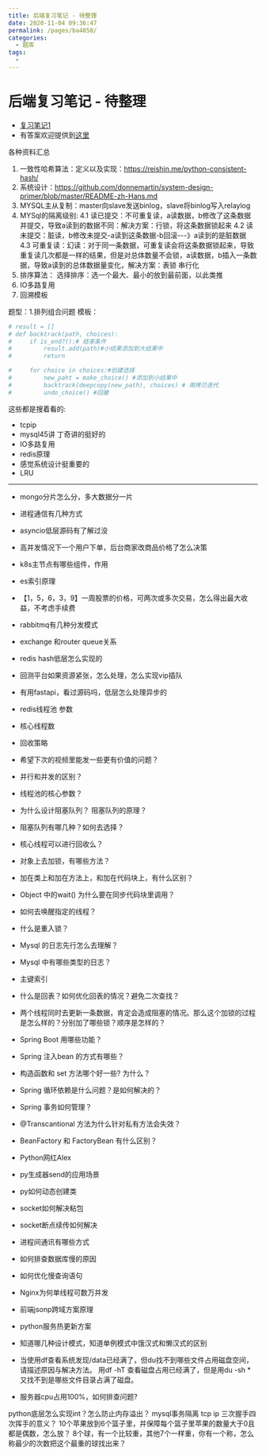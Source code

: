 ```yaml
---
title: 后端复习笔记 - 待整理
date: 2020-11-04 09:36:47
permalink: /pages/ba4858/
categories:
  - 题库
tags:
  - 
---
```


# 后端复习笔记 - 待整理

* [复习笔记1](https://anguswg.github.io/AngusWG/pages/626841/)
* 有答案欢迎提供到[这里](https://t.me/joinchat/NV4xIhmoUTl6UIeB9--IlA)

各种资料汇总

1. 一致性哈希算法：定义以及实现：<https://reishin.me/python-consistent-hash/>
2. 系统设计：<https://github.com/donnemartin/system-design-primer/blob/master/README-zh-Hans.md>
3. MYSQL主从复制：master向slave发送binlog，slave将binlog写入relaylog
4. MYSql的隔离级别:
  4.1 读已提交：不可重复读，a读数据，b修改了这条数据并提交，导致a读到的数据不同：解决方案：行锁，将这条数据锁起来
  4.2 读未提交：脏读，b修改未提交-a读到这条数据-b回滚---》a读到的是脏数据
  4.3 可重复读：幻读：对于同一条数据，可重复读会将这条数据锁起来，导致重复读几次都是一样的结果，但是对总体数量不会锁，a读数据，b插入一条数据，导致a读到的总体数据量变化，解决方案：表锁
串行化
5. 排序算法：
选择排序：选一个最大、最小的放到最前面，以此类推
6. IO多路复用
7. 回溯模板

题型：1.排列组合问题
模板：

```python
# result = []
# def backtrack(path, choices):
#     if is_end?():# 结束条件
#         result.add(path)#小结果添加到大结果中
#         return

#     for choice in choices:#创建选择
#         new_paht = make_choice() #添加到小结果中
#         backtrack(deepcopy(new_path), choices) # 用拷贝迭代
#         undo_choice() #回撤
```

这些都是搜着看的:

* tcpip
* mysql45讲 丁奇讲的挺好的
* IO多路复用
* redis原理
* 感觉系统设计挺重要的
* LRU

---

* mongo分片怎么分，多大数据分一片
* 进程通信有几种方式
* asyncio低层源码有了解过没
* 高并发情况下一个用户下单，后台商家改商品价格了怎么决策
* k8s主节点有哪些组件，作用
* es索引原理
* 【1，5，6，3，9】一周股票的价格，可两次或多次交易，怎么得出最大收益，不考虑手续费
* rabbitmq有几种分发模式
* exchange 和router queue关系
* redis hash低层怎么实现的
* 回测平台如果资源紧张，怎么处理，怎么实现vip插队
* 有用fastapi，看过源码吗，低层怎么处理异步的
* redis线程池 参数
* 核心线程数
* 回收策略
* 希望下次的视频里能发一些更有价值的问题？
* 并行和并发的区别？
* 线程池的核心参数？
* 为什么设计阻塞队列？ 阻塞队列的原理？
* 阻塞队列有哪几种？如何去选择？
* 核心线程可以进行回收么？
* 对象上去加锁，有哪些方法？
* 加在类上和加在方法上，和加在代码块上，有什么区别？
* Object 中的wait() 为什么要在同步代码块里调用？
* 如何去唤醒指定的线程？
* 什么是重入锁？
* Mysql 的日志先行怎么去理解？
* Mysql 中有哪些类型的日志？
* 主键索引
* 什么是回表？如何优化回表的情况？避免二次查找？
* 两个线程同时去更新一条数据，肯定会造成阻塞的情况。那么这个加锁的过程是怎么样的？分别加了哪些锁？顺序是怎样的？
* Spring Boot 用哪些功能？
* Spring 注入bean 的方式有哪些？
* 构造函数和 set 方法哪个好一些? 为什么？
* Spring 循环依赖是什么问题？是如何解决的？
* Spring 事务如何管理？
* @Transcantional 方法为什么针对私有方法会失效？
* BeanFactory 和 FactoryBean 有什么区别？
* Python网红Alex
* py生成器send的应用场景
* py如何动态创建类
* socket如何解决粘包
* socket断点续传如何解决
* 进程间通讯有哪些方式
* 如何排查数据库慢的原因
* 如何优化慢查询语句
* Nginx为何单线程可数万并发
* 前端jsonp跨域方案原理
* python服务热更新方案
* 知道哪几种设计模式，知道单例模式中饿汉式和懒汉式的区别

* 当使用df查看系统发现/data已经满了，但du找不到哪些文件占用磁盘空间，请描述原因与解决方法。
用df -hT 查看磁盘占用已经满了，但是用du -sh * 又找不到是哪些文件目录占满了磁盘。

* 服务器cpu占用100%，如何排查问题?

python底层怎么实现int？怎么防止内存溢出？
mysql事务隔离
tcp ip 三次握手四次挥手的意义？
10个苹果放到6个篮子里，并保障每个篮子里苹果的数量大于0且都是偶数，怎么放？
8个球，有一个比较重，其他7个一样重，你有一个称，怎么称最少的次数把这个最重的球找出来？
